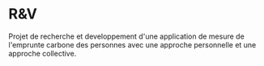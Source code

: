 # R&V

Projet de recherche et developpement d'une application de mesure de l'emprunte carbone des personnes avec une approche personnelle et une approche collective.
